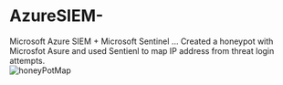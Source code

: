 # AzureSIEM-
Microsoft Azure SIEM + Microsoft Sentinel 
...
Created a honeypot with Microsfot Asure and used Sentienl to map IP address from threat login attempts.  
![honeyPotMap](https://github.com/dbelessakos/AzureSIEM-/assets/83557067/1fc9a009-4e5e-4fca-90b4-182650975f8c)
